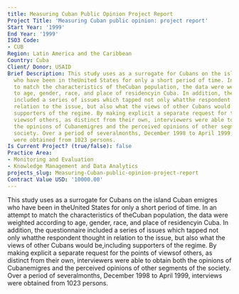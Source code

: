 ```yaml
---
title: Measuring Cuban Public Opinion Project Report
Project Title: 'Measuring Cuban public opinion: project report'
Start Year: '1999'
End Year: '1999'
ISO3 Code:
- CUB
Region: Latin America and the Caribbean
Country: Cuba
Client/ Donor: USAID
Brief Description: This study uses as a surrogate for Cubans on the island Cuban emigres
  who have been in theUnited States for only a short period of time. In an attempt
  to match the characteristics of theCuban population, the data were weighted according
  to age, gender, race, and place of residencyin Cuba. In addition, the questionnaire
  included a series of issues which tapped not only whatthe respondent thought in
  relation to the issue, but also what the views of other Cubans would be,including
  supporters of the regime. By making explicit a separate request for the points of
  viewsof others, as distinct from their own, interviewers were able to obtain both
  the opinions of Cubanemigres and the perceived opinions of other segments of the
  society. Over a period of severalmonths, December 1998 to April 1999, interviews
  were obtained from 1023 persons.
Is Current Project? (true/false): false
Practice Area:
- Monitoring and Evaluation
- Knowledge Management and Data Analytics
projects_slug: Measuring-Cuban-public-opinion-project-report
Contract Value USD: '10000.00'
---
```


This study uses as a surrogate for Cubans on the island Cuban emigres who have been in theUnited States for only a short period of time. In an attempt to match the characteristics of theCuban population, the data were weighted according to age, gender, race, and place of residencyin Cuba. In addition, the questionnaire included a series of issues which tapped not only whatthe respondent thought in relation to the issue, but also what the views of other Cubans would be,including supporters of the regime. By making explicit a separate request for the points of viewsof others, as distinct from their own, interviewers were able to obtain both the opinions of Cubanemigres and the perceived opinions of other segments of the society. Over a period of severalmonths, December 1998 to April 1999, interviews were obtained from 1023 persons.
